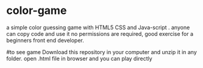 # color-game
a simple color guessing game with HTML5 CSS and Java-script  . 
anyone can copy code and use it no permissions are required, good exercise for a beginners front end developer.

#to see game 
Download this repository in your computer and unzip it in any folder.
open .html file in browser and you can play directly 
